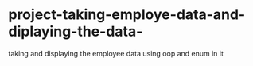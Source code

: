 # project-taking-employe-data-and-diplaying-the-data-
taking and displaying the employee data using oop and enum in it

